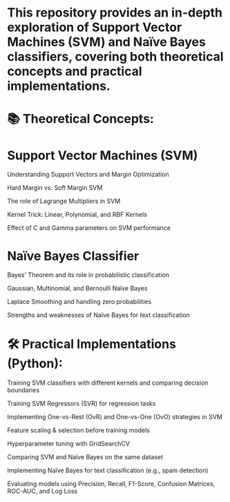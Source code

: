 # This repository provides an in-depth exploration of Support Vector Machines (SVM) and Naïve Bayes classifiers, covering both theoretical concepts and practical implementations.
# 📚 Theoretical Concepts:
# Support Vector Machines (SVM)
Understanding Support Vectors and Margin Optimization

Hard Margin vs. Soft Margin SVM

The role of Lagrange Multipliers in SVM

Kernel Trick: Linear, Polynomial, and RBF Kernels

Effect of C and Gamma parameters on SVM performance

# Naïve Bayes Classifier
Bayes' Theorem and its role in probabilistic classification

Gaussian, Multinomial, and Bernoulli Naïve Bayes

Laplace Smoothing and handling zero probabilities

Strengths and weaknesses of Naïve Bayes for text classification

# 🛠️ Practical Implementations (Python):
Training SVM classifiers with different kernels and comparing decision boundaries

Training SVM Regressors (SVR) for regression tasks

Implementing One-vs-Rest (OvR) and One-vs-One (OvO) strategies in SVM

Feature scaling & selection before training models

Hyperparameter tuning with GridSearchCV

Comparing SVM and Naïve Bayes on the same dataset

Implementing Naïve Bayes for text classification (e.g., spam detection)

Evaluating models using Precision, Recall, F1-Score, Confusion Matrices, ROC-AUC, and Log Loss
